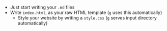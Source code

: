 - Just start writing your `.md` files
- Write `index.html`, as your raw HTML template (`g` uses this automatically)
  - Style your website by writing a `style.css` (`g` serves input directory automatically)
